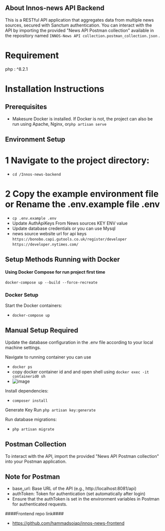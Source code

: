 ## About Innos-news API Backend

This is a RESTful API application that aggregates data from multiple news sources, secured with Sanctum authentication. You can interact with the API by importing the provided "News API Postman collection" available in the repository named `INNOS-News API collection.postman_collection.json` .

# Requirement #
 php : ^8.2.1

# Installation Instructions

## Prerequisites
- Makesure Docker is installed. If Docker is not, the project can also be run using Apache, Nginx, or`php artisan serve` 

## Environment Setup
# 1 Navigate to the project directory:
- `cd /Innos-news-backend`
  
# 2 Copy the example environment file or Rename the .env.example file .env
- `cp .env.example .env`
- Update AuthApiKeys From News sources KEY ENV value
- Update database credentials or you can use Mysql
- news source website url for api keys
    `https://bonobo.capi.gutools.co.uk/register/developer`
    `https://developer.nytimes.com/`

## Setup Methods Running with Docker

#### Using Docker Compose for run project first time ####

`docker-compose up --build --force-recreate`


### Docker Setup
Start the Docker containers:
- `docker-compose up`
  
## Manual Setup Required
Update the database configuration in the .env file according to your local machine settings.

Navigate to running container you can use
- `docker ps`
- copy docker container id and and open shell using `docker exec -it containerid0 sh`
- ![image](https://github.com/user-attachments/assets/245d079d-f078-47f4-8d9d-eb87b63581dc)


Install dependencies:
- `composer install`

Generate Key
Run `php artisan key:generate`

Run database migrations: 
- `php artisan migrate`
  

## Postman Collection
To interact with the API, import the provided "News API Postman collection" into your Postman application.

## Note for Postman
- base_url: Base URL of the API (e.g., http://localhost:8081/api)
- authToken: Token for authentication (set automatically after login)
- Ensure that the authToken is set in the environment variables in Postman for authenticated requests.

####Frontend repo link####
  - https://github.com/hammadsoiap/innos-news-frontend
  
 
